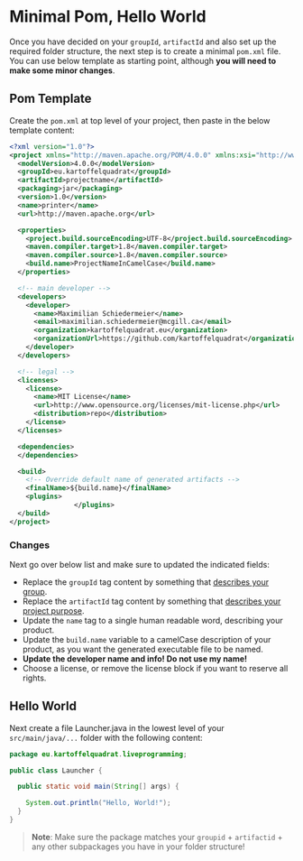 # Minimal Pom, Hello World

Once you have decided on your ```groupId```, ```artifactId``` and also set up the required folder structure, the next step is to create a minimal ```pom.xml``` file.  
You can use below template as starting point, although **you will need to make some minor changes**.

## Pom Template

Create the ```pom.xml``` at top level of your project, then paste in the below template content:

```xml
<?xml version="1.0"?>
<project xmlns="http://maven.apache.org/POM/4.0.0" xmlns:xsi="http://www.w3.org/2001/XMLSchema-instance" xsi:schemaLocation="http://maven.apache.org/POM/4.0.0 http://maven.apache.org/maven-v4_0_0.xsd">
  <modelVersion>4.0.0</modelVersion>
  <groupId>eu.kartoffelquadrat</groupId>
  <artifactId>projectname</artifactId>
  <packaging>jar</packaging>
  <version>1.0</version>
  <name>printer</name>
  <url>http://maven.apache.org</url>

  <properties>
    <project.build.sourceEncoding>UTF-8</project.build.sourceEncoding>
    <maven.compiler.target>1.8</maven.compiler.target>
    <maven.compiler.source>1.8</maven.compiler.source>
    <build.name>ProjectNameInCamelCase</build.name>
  </properties>

  <!-- main developer -->
  <developers>
    <developer>
      <name>Maximilian Schiedermeier</name>
      <email>maximilian.schiedermeier@mcgill.ca</email>
      <organization>kartoffelquadrat.eu</organization>
      <organizationUrl>https://github.com/kartoffelquadrat</organizationUrl>
    </developer>
  </developers>

  <!-- legal -->
  <licenses>
    <license>
      <name>MIT License</name>
      <url>http://www.opensource.org/licenses/mit-license.php</url>
      <distribution>repo</distribution>
    </license>
  </licenses>

  <dependencies>
  </dependencies>

  <build>
    <!-- Override default name of generated artifacts -->
    <finalName>${build.name}</finalName>
    <plugins>
                </plugins>
  </build>
</project>
```

### Changes

Next go over below list and make sure to updated the indicated fields:

 * Replace the ```groupId``` tag content by something that [describes your group](layout/#groupid-artifactid-packages).
 * Replace the ```artifactId``` tag content by something that [describes your project purpose](layout/#groupid-artifactid-packages).
 * Update the ```name``` tag to a single human readable word, describing your product.
 * Update the ```build.name``` variable to a camelCase description of your product, as you want the generated executable file to be named.
 * **Update the developer name and info! Do not use my name!**
 * Choose a license, or remove the license block if you want to reserve all rights.

## Hello World

Next create a file Launcher.java in the lowest level of your ```src/main/java/...``` folder with the following content:  

```java
package eu.kartoffelquadrat.liveprogramming;

public class Launcher {

  public static void main(String[] args) {

    System.out.println("Hello, World!");
  }
}
```

 > **Note**: Make sure the package matches your ```groupid``` + ```artifactid``` + any other subpackages you have in your folder structure!
